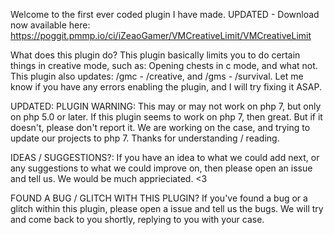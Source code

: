 Welcome to the first ever coded plugin I have made.
UPDATED - Download now available here: https://poggit.pmmp.io/ci/iZeaoGamer/VMCreativeLimit/VMCreativeLimit

What does this plugin do?
This plugin basically limits you to do certain things in creative mode, such as: Opening chests in c mode, and what not.
This plugin also updates: /gmc - /creative, and /gms - /survival.
Let me know if you have any errors enabling the plugin, and I will try fixing it ASAP.

UPDATED:
PLUGIN WARNING:
This may or may not work on php 7, but only on php 5.0 or later. If this plugin seems to work on php 7, then great. But if it doesn't, please don't report it. We are working on the case, and trying to update our projects to php 7.
Thanks for understanding / reading.

IDEAS / SUGGESTIONS?:
If you have an idea to what we could add next, or any suggestions to what we could improve on, then please open an issue and tell us. We would be much apprieciated. <3

FOUND A BUG / GLITCH WITH THIS PLUGIN?
If you've found a bug or a glitch within this plugin, please open a issue and tell us the bugs. We will try and come back to you shortly, replying to you with your case.
